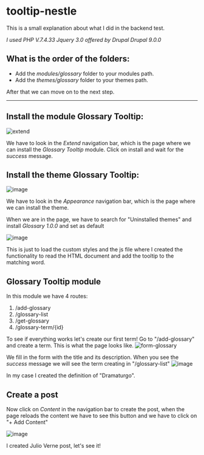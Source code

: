 # tooltip-nestle
This is a small explanation about what I did in the backend test.

*I used PHP V.7.4.33*
*Jquery 3.0 offered by Drupal*
*Drupal 9.0.0*

## What is the order of the folders:
* Add the *modules/glossary* folder to your modules path.
* Add the *themes/glossary* folder to your themes path.

After that we can move on to the next step.

---
## Install the module Glossary Tooltip:
![extend](https://github.com/anthonylilo/tooltip-nestle/assets/76402507/cd153a85-f1e9-4d28-8926-78fec52da9a6)

We have to look in the *Extend* navigation bar, which is the page where we can install the *Glossary Tooltip* module. Click on install and wait for the *success* message.

## Install the theme Glossary Tooltip:
![image](https://github.com/anthonylilo/tooltip-nestle/assets/76402507/13e9a058-4665-4463-ba58-8f07b382fa93)

We have to look in the *Appearance* navigation bar, which is the page where we can install the theme.

When we are in the page, we have to search for "Uninstalled themes" and install *Glossary 1.0.0* and set as default

![image](https://github.com/anthonylilo/tooltip-nestle/assets/76402507/679cb1e0-fd4e-4c34-82a1-c9f8ebbdb192)

This is just to load the custom styles and the js file where I created the functionality to read the HTML document and add the tooltip to the matching word.

## Glossary Tooltip module

In this module we have 4 routes:

1. /add-glossary
2. /glossary-list
3. /get-glossary
4. /glossary-term/{id}

To see if everything works  let's create our first term! Go to "/add-glossary" and create a term. This is what the page looks like.
![form-glossary](https://github.com/anthonylilo/tooltip-nestle/assets/76402507/64a6a7c4-cb9d-4e41-a3d3-5a9d64613711)

We fill in the form with the title and its description. When you see the *success* message we will see the term creating in "/glossary-list"
![image](https://github.com/anthonylilo/tooltip-nestle/assets/76402507/b79bbf91-f472-4573-9add-e0109a11f8db)

In my case I created the definition of "Dramaturgo".

## Create a post
Now click on *Content* in the navigation bar to create the post, when the page reloads the content we have to see this button and we have to click on "+ Add Content"

![image](https://github.com/anthonylilo/tooltip-nestle/assets/76402507/1e5517e1-4f2f-4991-9785-73f2a4809efc)

I created Julio Verne post, let's see it!

